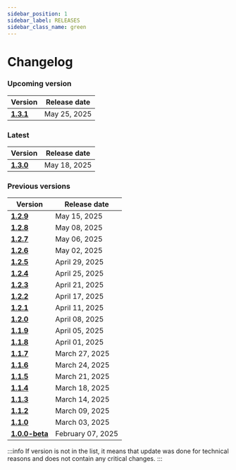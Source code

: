 ```yaml
---
sidebar_position: 1
sidebar_label: RELEASES
sidebar_class_name: green
---
```


# Changelog

### Upcoming version

| Version| Release date | 
|---|---|
|__[1.3.1](/docs/changelog/1.3.1)__| May 25, 2025 | 

### Latest

| Version| Release date | 
|---|---|
|__[1.3.0](/docs/changelog/1.3.0)__| May 18, 2025 | 


### Previous versions

| Version| Release date | 
|---|---|
|__[1.2.9](/docs/changelog/1.2.9)__| May 15, 2025 | 
|__[1.2.8](/docs/changelog/1.2.8)__| May 08, 2025 | 
|__[1.2.7](/docs/changelog/1.2.7)__| May 06, 2025 | 
|__[1.2.6](/docs/changelog/1.2.6)__| May 02, 2025 | 
|__[1.2.5](/docs/changelog/1.2.5)__| April 29, 2025 | 
|__[1.2.4](/docs/changelog/1.2.4)__| April 25, 2025 | 
|__[1.2.3](/docs/changelog/1.2.3)__| April 21, 2025 | 
|__[1.2.2](/docs/changelog/1.2.2)__| April 17, 2025 | 
|__[1.2.1](/docs/changelog/1.2.1)__| April 11, 2025 | 
|__[1.2.0](/docs/changelog/1.2.0)__| April 08, 2025 |
|__[1.1.9](/docs/changelog/1.1.9)__| April 05, 2025 | 
|__[1.1.8](/docs/changelog/1.1.8)__| April 01, 2025 | 
|__[1.1.7](/docs/changelog/1.1.7)__| March 27, 2025 | 
|__[1.1.6](/docs/changelog/1.1.6)__| March 24, 2025 | 
|__[1.1.5](/docs/changelog/1.1.5)__| March 21, 2025 | 
|__[1.1.4](/docs/changelog/1.1.4)__| March 18, 2025 | 
|__[1.1.3](/docs/changelog/1.1.3)__| March 14, 2025 | 
|__[1.1.2](/docs/changelog/1.1.2)__| March 09, 2025 | 
|__[1.1.0](/docs/changelog/1.1.0)__| March 03, 2025 | 
|__[1.0.0-beta](/docs/changelog/1.0.0)__| February 07, 2025 | 




:::info
If version is not in the list, it means that update was done for technical reasons and does not contain any critical changes.
:::
